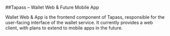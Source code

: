 ##Tapass – Wallet Web & Future Mobile App

Wallet Web & App is the frontend component of Tapass, responsible for the user-facing interface of the wallet service. It currently provides a web client, with plans to extend to mobile apps in the future.
